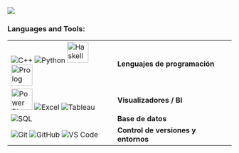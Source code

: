 
![](https://github.com/halfrost/halfrost/blob/master/icons/header_.png)


<h3 align="left">Languages and Tools:</h3>

<table>
  <tr>
    <td align="left">
      <img src="https://img.icons8.com/color/48/c-plus-plus-logo.png" title="C++"/>
      <img src="https://img.icons8.com/color/48/python--v1.png" title="Python"/>
      <img src="https://upload.wikimedia.org/wikipedia/commons/1/1c/Haskell-Logo.svg" width="48" title="Haskell"/>
      <img src="https://www.swi-prolog.org/icons/swipl.png" width="48" title="Prolog"/>
    </td>
    <td><b>Lenguajes de programación</b></td>
  </tr>

  <tr>
    <td align="left">
      <img src="https://img.icons8.com/ios-filled/50/F2C811/power-bi.png" width="48" title="Power BI"/>
      <img src="https://img.icons8.com/color/48/microsoft-excel-2019.png" title="Excel"/>
      <img src="https://img.icons8.com/color/48/tableau-software.png" title="Tableau"/>
    </td>
    <td><b>Visualizadores / BI</b></td>
  </tr>

  <tr>
    <td align="left">
      <img src="https://img.icons8.com/color/48/microsoft-sql-server.png" title="SQL"/>
    </td>
    <td><b>Base de datos</b></td>
  </tr>

  <tr>
    <td align="left">
      <img src="https://img.icons8.com/color/48/git.png" title="Git"/>
      <img src="https://img.icons8.com/color/48/github--v1.png" title="GitHub"/>
      <img src="https://img.icons8.com/fluent/48/visual-studio-code-2019.png" title="VS Code"/>
    </td>
    <td><b>Control de versiones y entornos</b></td>
  </tr>
</table>

